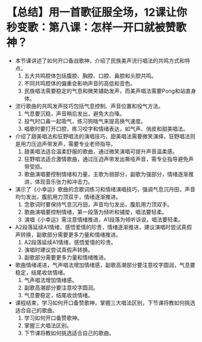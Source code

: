 # 【总结】用一首歌征服全场，12课让你秒变歌：第八课：怎样一开口就被赞歌神？

-   本节课讲述了如何开口备战歌神，介绍了民族美声流行唱法的共鸣方式和特点。
    1.  五大共鸣腔体包括腹腔、胸腔、口腔、鼻腔和头腔共鸣。
    2.  不同共鸣腔体的偏重会影响声音的高低和音色。
    3.  民族唱法需要稳定的气息和微笑辅助发声，而美声唱法需要Pong和站直身体。
-   流行歌曲的共鸣发声技巧包括气息控制、声音位置和投气方法。
    1.  气息要沉稳，声音稍后发出，避免大白嗓。
    2.  投气时口鼻一起吸气，练习狗喘气来提高换气速度。
    3.  唱歌时要打开口腔，练习咬字和情绪表达，如气声、俏皮和甜美唱法。
-   介绍了甜美唱法和狂野唱法的演唱技巧，甜美唱法需要微笑演绎，狂野唱法则是用力压迫声带发声，需要专业老师指导。
    1.  甜美唱法适合温柔舒服的歌曲，通过微笑演唱可提升声音温柔感。
    2.  狂野唱法适合激情歌曲，通过压迫声带发出嘶哑声音，需专业指导避免声带受损。
    3.  歌曲演唱要控制情绪和力量，主歌为弱部分，副歌为强部分，情绪逐渐推进，体现音乐张力和冲击力。
-   演示了《小幸运》歌曲的念歌词练习和情绪演唱技巧，强调气息沉丹田，声音均匀发出，腹肌用力顶双手，情绪逐渐推进。
    1.  念歌词时要保持气息沉丹田，声音均匀发出，腹肌用力顶双手。
    2.  歌曲演唱要控制情绪，第一段落为倾听和铺垫，唱法要轻柔。
    3.  演唱《小幸运》需注意情绪推进，A1段落为倾听诉说，唱法要轻柔。
-   A2段落延续A1情绪，感悟爱情的珍贵，情绪逐渐推进，建议演唱时尝试真假声转换，副歌部分需要更多力量和情绪推进。
    1.  A2段落延续A1情绪，感悟爱情的珍贵。
    2.  演唱时建议尝试真假声转换。
    3.  副歌部分需要更多力量和情绪推进。
-   歌曲情绪递进，气声唱法增加情绪感，副歌高潮部分要注意咬字圆润，气息要稳定，结尾收敛情绪。
    1.  气声唱法增加情绪感。
    2.  副歌高潮部分要注意咬字圆润。
    3.  气息要稳定，结尾收敛情绪。
-   课程结束，学习如何开口备赞歌神，掌握三大唱法区别，下节课将教如何挑选适合自己的歌曲。
    1.  学习如何开口备赞歌神。
    2.  掌握三大唱法区别。
    3.  下节课将教如何挑选适合自己的歌曲。